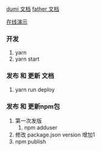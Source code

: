 [dumi 文档](https://d.umijs.org/guide)
[father 文档](https://github.com/umijs/father)

[在线演示](https://fanhailiang.github.io/demo2)

### 开发
1. yarn
2. yarn start

### 发布 和 更新 文档
1. yarn run deploy

### 发布 和 更新npm包
1. 第一次发版
    1. npm adduser
1. 修改 package.json version 增加1
2. npm publish
